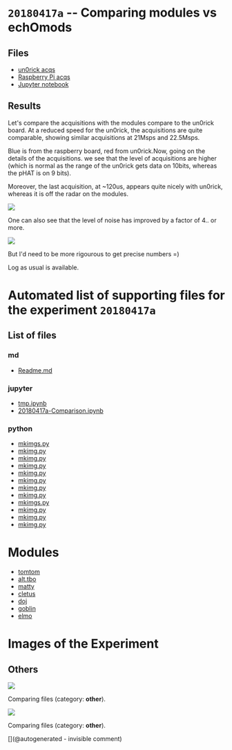 # `20180417a` -- Comparing modules vs echOmods

## Files

* [un0rick acqs](/include/20180417a/20180403a.npz)
* [Raspberry Pi acqs](/include/20180417a/20180415r.npz)
* [Jupyter notebook](/include/20180417a/20180417a-Comparison.ipynb)

## Results

Let's compare the acquisitions with the modules compare to the un0rick board. At a reduced speed for the un0rick, the acquisitions are quite comparable, showing similar acquisitions at 21Msps and 22.5Msps.

Blue is from the raspberry board, red from un0rick.Now, going on the details of the acquisitions. we see that the level of acquisitions are higher (which is normal as the range of the un0rick gets data on 10bits, whereas the pHAT is on 9 bits).

Moreover, the last acquisition, at ~120us, appears quite nicely with un0rick, whereas it is off the radar on the modules.

![](/include/20180417a/comparing.jpg)

​One can also see that the level of noise has improved by a factor of 4.. or more.

![](/include/20180417a/details.jpg)

But I'd need to be more rigourous to get precise numbers =)

Log as usual is available.


# Automated list of supporting files for the __experiment `20180417a`__

## List of files

### md

* [Readme.md](/include/20180417a/Readme.md)


### jupyter

* [tmp.ipynb](/tmp.ipynb)
* [20180417a-Comparison.ipynb](/include/20180417a/20180417a-Comparison.ipynb)


### python

* [mkimgs.py](/pic0/data/20240413a/mkimgs.py)
* [mkimg.py](/include/images/202005/duc2m/mkimg.py)
* [mkimg.py](/include/20200809r/mkimg.py)
* [mkimg.py](/include/20200809r/images/apogee5MHz/mkimg.py)
* [mkimg.py](/include/20200809r/images/bard/mkimg.py)
* [mkimg.py](/include/images/202005/apogee/mkimg.py)
* [mkimg.py](/include/20180417a/mkimg.py)
* [mkimg.py](/include/20200809r/images/hp2121/mkimg.py)
* [mkimgs.py](/include/impedance/20240604a/mkimgs.py)
* [mkimg.py](/include/20200809r/images/ausonics75/mkimg.py)
* [mkimg.py](/include/images/202005/linscan/mkimg.py)
* [mkimg.py](/include/images/202005/myapo/mkimg.py)





# Modules

* [tomtom](/retired/tomtom/)
* [alt.tbo](/retired/alt.tbo/)
* [matty](/matty/)
* [cletus](/retired/cletus/)
* [doj](/doj/)
* [goblin](/goblin/)
* [elmo](/elmo/)




# Images of the Experiment

## Others

![](/include/20180417a/details.jpg)

Comparing files (category: __other__).

![](/include/20180417a/comparing.jpg)

Comparing files (category: __other__).










[](@autogenerated - invisible comment)